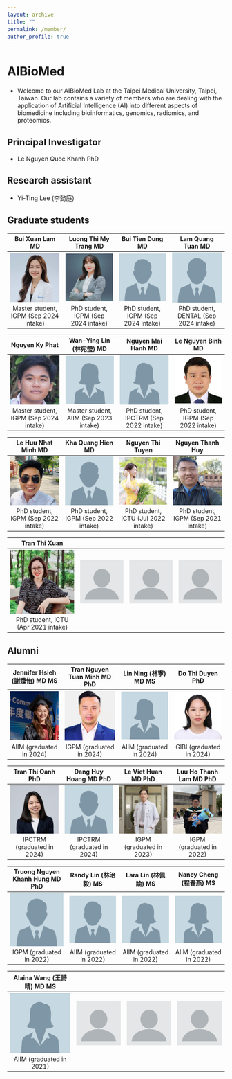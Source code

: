 ```yaml
---
layout: archive
title: ""
permalink: /member/
author_profile: true
---
```


# AIBioMed
* Welcome to our AIBioMed Lab at the Taipei Medical University, Taipei, Taiwan. Our lab contains a variety of members who are dealing with the application of Artificial Intelligence (AI) into different aspects of biomedicine including bioinformatics, genomics, radiomics, and proteomics.

## Principal Investigator
* Le Nguyen Quoc Khanh PhD

## Research assistant
* Yi-Ting Lee (李懿庭)

## Graduate students

| Bui Xuan Lam MD | Luong Thi My Trang MD | Bui Tien Dung MD | Lam Quang Tuan MD |
| :-------------: | :-------------: | :-----: | :-----: |
| <img align="center" src="/images/xuan_lam.jpg" width="200px"> | <img align="center" src="/images/mytrang.jpg" width="200px"> | <img align="center" src="/images/male.png" width="200px"> | <img align="center" src="/images/male.png" width="200px"> |
| Master student, IGPM (Sep 2024 intake) | PhD student, IGPM (Sep 2024 intake) | PhD student, IGPM (Sep 2024 intake) | PhD student, DENTAL (Sep 2024 intake) |

| Nguyen Ky Phat | Wan-Ying Lin (林宛瑩) MD | Nguyen Mai Hanh MD | Le Nguyen Binh MD |
| :-------------: | :-------------: | :-----: | :-----: |
| <img align="center" src="/images/phat.jpg" width="200px"> | <img align="center" src="/images/female.png" width="200px"> | <img align="center" src="/images/female.png" width="200px"> | <img align="center" src="/images/binh.jpg" width="200px"> |
| Master student, IGPM (Sep 2024 intake) | Master student, AIIM (Sep 2023 intake) | PhD student, IPCTRM (Sep 2022 intake) | PhD student, IGPM (Sep 2022 intake) |

| Le Huu Nhat Minh MD | Kha Quang Hien MD | Nguyen Thi Tuyen | Nguyen Thanh Huy |
| :-------------: | :-------------: | :-----: | :-----: |
| <img align="center" src="/images/minh_le.jpg" width="200px"> | <img align="center" src="/images/male.png" width="200px"> | <img align="center" src="/images/tuyen.jpg" width="200px"> | <img align="center" src="/images/huy.jpg" width="200px"> |
| PhD student, IGPM (Sep 2022 intake) | PhD student, IGPM (Sep 2022 intake) | PhD student, ICTU (Jul 2022 intake) | PhD student, IGPM (Sep 2021 intake) |

| Tran Thi Xuan |  |  |  |
| :-------------: | :-------------: | :-----: | :-----: |
| <img align="center" src="/images/xuan.jpg" width="200px"> | <img align="center" src="/images/profile.png" width="200px"> | <img align="center" src="/images/profile.png" width="200px"> | <img align="center" src="/images/profile.png" width="200px"> |
| PhD student, ICTU (Apr 2021 intake) |  |  |  |

## Alumni

| Jennifer Hsieh (謝臻怡) MD MS | Tran Nguyen Tuan Minh MD PhD | Lin Ning (林寧) MD MS | Do Thi Duyen PhD |
| :-------------: | :-------------: | :-----: | :-----: |
| <img align="center" src="/images/jen.jpg" width="200px"> | <img align="center" src="/images/tuan_minh.jpg" width="200px"> | <img align="center" src="/images/female.png" width="200px"> | <img align="center" src="/images/duyen.jpg" width="200px"> |
| AIIM (graduated in 2024) | IGPM (graduated in 2024) | AIIM (graduated in 2024) | GIBI (graduated in 2024) |

| Tran Thi Oanh PhD | Dang Huy Hoang MD PhD | Le Viet Huan MD PhD | Luu Ho Thanh Lam MD PhD |
| :-------------: | :-------------: | :-----: | :-----: |
| <img align="center" src="/images/oanh.jpg" width="200px"> | <img align="center" src="/images/male.png" width="200px"> | <img align="center" src="/images/huan.jpg" width="200px"> | <img align="center" src="/images/lam.jpg" width="200px"> |
| IPCTRM (graduated in 2024) | IPCTRM (graduated in 2024) | IGPM (graduated in 2023) | IGPM (graduated in 2022) |

| Truong Nguyen Khanh Hung MD PhD | Randy Lin (林治毅) MS | Lara Lin (林佩諭) MS | Nancy Cheng (程春燕) MS |
| :-------------: | :-------------: | :-----: | :-----: |
| <img align="center" src="/images/male.png" width="200px"> | <img align="center" src="/images/male.png" width="200px"> | <img align="center" src="/images/female.png" width="200px"> | <img align="center" src="/images/female.png" width="200px"> |
| IGPM (graduated in 2022) | AIIM (graduated in 2022) | AIIM (graduated in 2022) | AIIM (graduated in 2022) |

| Alaina Wang (王詩晴) MD MS |  |  |  |
| :-------------: | :-------------: | :-----: | :-----: |
| <img align="center" src="/images/female.png" width="200px"> | <img align="center" src="/images/profile.png" width="200px"> | <img align="center" src="/images/profile.png" width="200px"> | <img align="center" src="/images/profile.png" width="200px"> |
| AIIM (graduated in 2021) |  |  |  |
